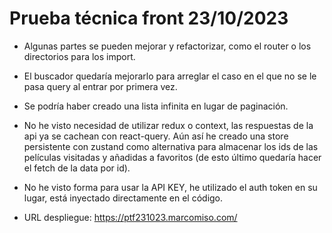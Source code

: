 # Prueba técnica front 23/10/2023

- Algunas partes se pueden mejorar y refactorizar, como el router o los directorios para los import.

- El buscador quedaría mejorarlo para arreglar el caso en el que no se le pasa query al entrar por primera vez.

- Se podría haber creado una lista infinita en lugar de paginación.

- No he visto necesidad de utilizar redux o context, las respuestas de la api ya se cachean con react-query. Aún así he creado una store persistente con zustand como alternativa para almacenar los ids de las películas visitadas y añadidas a favoritos (de esto último quedaría hacer el fetch de la data por id).

- No he visto forma para usar la API KEY, he utilizado el auth token en su lugar, está inyectado directamente en el código.

- URL despliegue: https://ptf231023.marcomiso.com/
